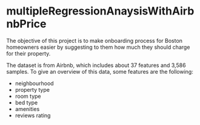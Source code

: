 # multipleRegressionAnaysisWithAirbnbPrice

The objective of this project is to make onboarding process for Boston homeowners easier by suggesting to them how much they should charge for their property.

The dataset is from Airbnb, which includes about 37 features and 3,586 samples. To give an overview of this data, some features are the following:
- neighbourhood
- property type
- room type
- bed type
- amenities
- reviews rating
